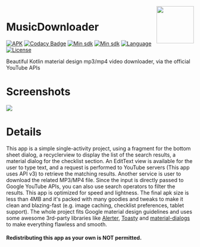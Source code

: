 <img src="https://raw.githubusercontent.com/AndreaCioccarelli/MusicDownloader/master/media/launcher.png" height="100" width="100" align="right">


# MusicDownloader
[![APK](https://img.shields.io/badge/download-APK-E53935.svg)](https://github.com/AndreaCioccarelli/MusicDownloader/blob/master/bin/music-downloader.apk?raw=true)
[![Codacy Badge](https://api.codacy.com/project/badge/Grade/36e37693034c45ef80c4758d256ffe81)](https://www.codacy.com/project/cioccarelliandrea01/MusicDownloader/dashboard)
[![Min sdk](https://img.shields.io/badge/platform-Android-00E676.svg)](https://github.com/AndreaCioccarelli/MusicDownloader/blob/master/app/build.gradle)
[![Min sdk](https://img.shields.io/badge/minsdk-21-yellow.svg)](https://github.com/AndreaCioccarelli/MusicDownloader/blob/master/app/build.gradle)
[![Language](https://img.shields.io/badge/language-kotlin-orange.svg)](https://github.com/AndreaCioccarelli/MusicDownloader/blob/master/app/build.gradle)
[![License](https://img.shields.io/hexpm/l/plug.svg)](https://github.com/AndreaCioccarelli/MusicDownloader/blob/master/LICENSE)

Beautiful Kotlin material design mp3/mp4 video downloader, via the official YouTube APIs

# Screenshots
<img src="https://raw.githubusercontent.com/AndreaCioccarelli/MusicDownloader/master/media/carousel.jpg">

# Details
This app is a simple single-activity project, using a fragment for the bottom sheet dialog, a recyclerview to display the list of the search results, a material dialog for the checklist section.
An EditText view is available for the user to type text, and a request is performed to YouTube servers (This app uses API v3) to retrieve the matching results. Another service is user to download the related MP3/MP4 file.
Since the input is directly passed to Google YouTube APIs, you can also use search operators to filter the results.
This app is optimized for speed and lightness. The final apk size is less than 4MB and it's packed with many goodies and tweaks to make it clean and blazing-fast (e.g. image caching, checklist preferences, tablet support).
The whole project fits Google material design guidelines and uses some awesome 3rd-party libraries like [Alerter](https://github.com/Tapadoo/Alerter), [Toasty](https://github.com/GrenderG/Toasty) and [material-dialogs](https://github.com/afollestad/material-dialogs) to make everything flawless and smooth.

#### Redistributing this app as your own is NOT permitted.
